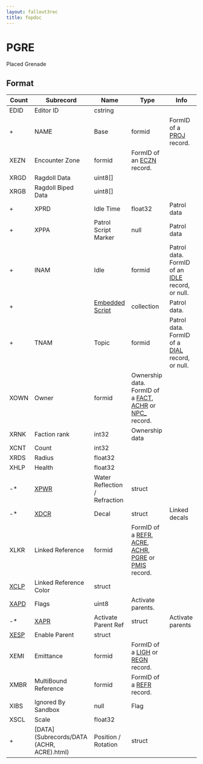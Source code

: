```yaml
---
layout: fallout3rec
title: fopdoc
---
```

PGRE
====

Placed Grenade

## Format

Count | Subrecord | Name | Type | Info
------|-------|------|------|-----
 | EDID | Editor ID | cstring |
+ | NAME | Base | formid | FormID of a [PROJ](PROJ.html) record.
 | XEZN | Encounter Zone | formid | FormID of an [ECZN](ECZN.html) record.
 | XRGD | Ragdoll Data | uint8[] |
 | XRGB | Ragdoll Biped Data | uint8[] |
+ | XPRD | Idle Time | float32 | Patrol data
+ | XPPA | Patrol Script Marker | null | Patrol data
+ | INAM | Idle | formid | Patrol data. FormID of an [IDLE](IDLE.html) record, or null.
+ | | [Embedded Script](Subrecords/Script.html) | collection | Patrol data.
+ | TNAM | Topic | formid | Patrol data. FormID of a [DIAL](DIAL.html) record, or null.
 | XOWN | Owner | formid | Ownership data. FormID of a [FACT](FACT.html), [ACHR](ACHR.html) or [NPC_](NPC_.html) record.
 | XRNK | Faction rank | int32 | Ownership data
 | XCNT | Count | int32 |
 | XRDS | Radius | float32 |
 | XHLP | Health | float32 |
-* | [XPWR](Subrecords/XPWR.html) | Water Reflection / Refraction | struct |
-* | [XDCR](Subrecords/XDCR.html) | Decal | struct | Linked decals
 | XLKR | Linked Reference | formid | FormID of a [REFR](REFR.html), [ACRE](ACRE.html), [ACHR](ACHR.html), [PGRE](PGRE.html) or [PMIS](PMIS.html) record.
 | [XCLP](Subrecords/XCLP.html) | Linked Reference Color | struct |
 | [XAPD](Subrecords/XAPD.html) | Flags | uint8 | Activate parents.
-*| [XAPR](Subrecords/XAPR.html) | Activate Parent Ref | struct | Activate parents
 | [XESP](Subrecords/XESP.html) | Enable Parent | struct |
 | XEMI | Emittance | formid | FormID of a [LIGH](LIGH.html) or [REGN](REGN.html) record.
 | XMBR | MultiBound Reference | formid | FormID of a [REFR](REFR.html) record.
 | XIBS | Ignored By Sandbox | null | Flag
 | XSCL | Scale | float32 |
+ | [DATA](Subrecords/DATA (ACHR, ACRE).html) | Position / Rotation | struct |
